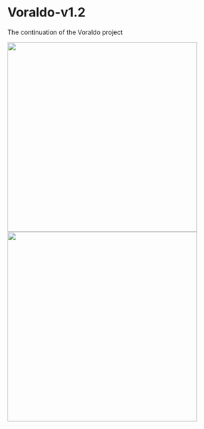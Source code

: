 # Voraldo-v1.2
The continuation of the Voraldo project

<img src="readme_gifs/out1.gif" width=425/><img src="readme_gifs/out2.gif" width=425/>
